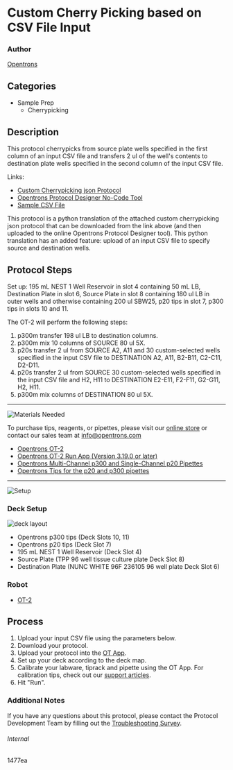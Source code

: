 # Custom Cherry Picking based on CSV File Input

### Author
[Opentrons](https://opentrons.com/)

## Categories
* Sample Prep
     * Cherrypicking

## Description

This protocol cherrypicks from source plate wells specified in the first column of an input CSV file and transfers 2 ul of the well's contents to destination plate wells specified in the second column of the input CSV file.

Links:
* [Custom Cherrypicking json Protocol](https://s3.amazonaws.com/pf-upload-01/u-4256/0/2021-06-09/cn23rrl/custom%20program.zip)
* [Opentrons Protocol Designer No-Code Tool](https://designer.opentrons.com/)
* [Sample CSV File](https://s3.amazonaws.com/pf-upload-01/u-4256/0/2021-06-09/0y13r26/custom%20transfer.csv)

This protocol is a python translation of the attached custom cherrypicking json protocol that can be downloaded from the link above (and then uploaded to the online Opentrons Protocol Designer tool). This python translation has an added feature: upload of an input CSV file to specify source and destination wells.

## Protocol Steps

Set up: 195 mL NEST 1 Well Reservoir in slot 4 containing 50 mL LB, Destination Plate in slot 6, Source Plate in slot 8 containing 180 ul LB in outer wells and otherwise containing 200 ul SBW25, p20 tips in slot 7, p300 tips in slots 10 and 11.

The OT-2 will perform the following steps:
1. p300m transfer 198 ul LB to destination columns.
2. p300m mix 10 columns of SOURCE 80 ul 5X.
3. p20s transfer 2 ul from SOURCE A2, A11 and 30 custom-selected wells specified in the input CSV file to DESTINATION A2, A11, B2-B11, C2-C11, D2-D11.
4. p20s transfer 2 ul from SOURCE 30 custom-selected wells specified in the input CSV file and H2, H11 to DESTINATION E2-E11, F2-F11, G2-G11, H2, H11.
5. p300m mix columns of DESTINATION 80 ul 5X.

---
![Materials Needed](https://s3.amazonaws.com/opentrons-protocol-library-website/custom-README-images/001-General+Headings/materials.png)

To purchase tips, reagents, or pipettes, please visit our [online store](https://shop.opentrons.com/) or contact our sales team at [info@opentrons.com](mailto:info@opentrons.com)

* [Opentrons OT-2](https://shop.opentrons.com/collections/ot-2-robot/products/ot-2)
* [Opentrons OT-2 Run App (Version 3.19.0 or later)](https://opentrons.com/ot-app/)
* [Opentrons Multi-Channel p300 and  Single-Channel p20 Pipettes](https://shop.opentrons.com/collections/ot-2-pipettes/products/single-channel-electronic-pipette)
* [Opentrons Tips for the p20 and p300 pipettes](https://shop.opentrons.com/collections/opentrons-tips)

---
![Setup](https://s3.amazonaws.com/opentrons-protocol-library-website/custom-README-images/001-General+Headings/Setup.png)

### Deck Setup
![deck layout](https://opentrons-protocol-library-website.s3.amazonaws.com/custom-README-images/1477ea/layout_1477ea.png)

* Opentrons p300 tips (Deck Slots 10, 11)
* Opentrons p20 tips (Deck Slot 7)
* 195 mL NEST 1 Well Reservoir (Deck Slot 4)
* Source Plate (TPP 96 well tissue culture plate Deck Slot 8)
* Destination Plate (NUNC WHITE 96F 236105 96 well plate Deck Slot 6)

### Robot
* [OT-2](https://opentrons.com/ot-2)

## Process
1. Upload your input CSV file using the parameters below.
2. Download your protocol.
3. Upload your protocol into the [OT App](https://opentrons.com/ot-app).
4. Set up your deck according to the deck map.
5. Calibrate your labware, tiprack and pipette using the OT App. For calibration tips, check out our [support articles](https://support.opentrons.com/en/collections/1559720-guide-for-getting-started-with-the-ot-2).
6. Hit "Run".

### Additional Notes
If you have any questions about this protocol, please contact the Protocol Development Team by filling out the [Troubleshooting Survey](https://protocol-troubleshooting.paperform.co/).

###### Internal
1477ea
